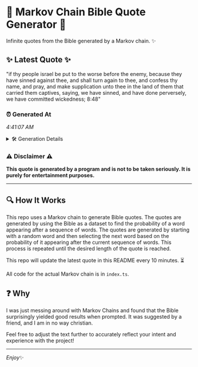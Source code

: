 # 📖 Markov Chain Bible Quote Generator 📖

Infinite quotes from the Bible generated by a Markov chain. ✨

## ✨ Latest Quote ✨
"if thy people israel be put to the worse before the enemy, because they have sinned against thee, and shall turn again to thee, and confess thy name, and pray, and make supplication unto thee in the land of them that carried them captives, saying, we have sinned, and have done perversely, we have committed wickedness; 8:48"

### ⏰ Generated At
*4:41:07 AM*

<details>
    <summary>🛠️ Generation Details</summary>
    <p>
        <strong>🌱 Seed:</strong> if<br>
        <strong>🔄 Iterations:</strong> 56<br>
        <strong>📜 Context History:</strong><br>[ if ]: thy<br>[ if, thy ]: people<br>[ if, thy, people ]: israel<br>[ if, thy, people, israel ]: be<br>[ if, thy, people, israel, be ]: put<br>[ if, thy, people, israel, be, put ]: to<br>[ thy, people, israel, be, put, to ]: the<br>[ people, israel, be, put, to, the ]: worse<br>[ israel, be, put, to, the, worse ]: before<br>[ be, put, to, the, worse, before ]: the<br>[ put, to, the, worse, before, the ]: enemy,<br>[ to, the, worse, before, the, enemy, ]: because<br>[ the, worse, before, the, enemy,, because ]: they<br>[ worse, before, the, enemy,, because, they ]: have<br>[ before, the, enemy,, because, they, have ]: sinned<br>[ the, enemy,, because, they, have, sinned ]: against<br>[ enemy,, because, they, have, sinned, against ]: thee,<br>[ because, they, have, sinned, against, thee, ]: and<br>[ they, have, sinned, against, thee,, and ]: shall<br>[ have, sinned, against, thee,, and, shall ]: turn<br>[ sinned, against, thee,, and, shall, turn ]: again<br>[ against, thee,, and, shall, turn, again ]: to<br>[ thee,, and, shall, turn, again, to ]: thee,<br>[ and, shall, turn, again, to, thee, ]: and<br>[ shall, turn, again, to, thee,, and ]: confess<br>[ turn, again, to, thee,, and, confess ]: thy<br>[ again, to, thee,, and, confess, thy ]: name,<br>[ to, thee,, and, confess, thy, name, ]: and<br>[ thee,, and, confess, thy, name,, and ]: pray,<br>[ and, confess, thy, name,, and, pray, ]: and<br>[ confess, thy, name,, and, pray,, and ]: make<br>[ thy, name,, and, pray,, and, make ]: supplication<br>[ name,, and, pray,, and, make, supplication ]: unto<br>[ and, pray,, and, make, supplication, unto ]: thee<br>[ pray,, and, make, supplication, unto, thee ]: in<br>[ and, make, supplication, unto, thee, in ]: the<br>[ make, supplication, unto, thee, in, the ]: land<br>[ supplication, unto, thee, in, the, land ]: of<br>[ unto, thee, in, the, land, of ]: them<br>[ thee, in, the, land, of, them ]: that<br>[ in, the, land, of, them, that ]: carried<br>[ the, land, of, them, that, carried ]: them<br>[ land, of, them, that, carried, them ]: captives,<br>[ of, them, that, carried, them, captives, ]: saying,<br>[ them, that, carried, them, captives,, saying, ]: we<br>[ that, carried, them, captives,, saying,, we ]: have<br>[ carried, them, captives,, saying,, we, have ]: sinned,<br>[ them, captives,, saying,, we, have, sinned, ]: and<br>[ captives,, saying,, we, have, sinned,, and ]: have<br>[ saying,, we, have, sinned,, and, have ]: done<br>[ we, have, sinned,, and, have, done ]: perversely,<br>[ have, sinned,, and, have, done, perversely, ]: we<br>[ sinned,, and, have, done, perversely,, we ]: have<br>[ and, have, done, perversely,, we, have ]: committed<br>[ have, done, perversely,, we, have, committed ]: wickedness;<br>[ done, perversely,, we, have, committed, wickedness; ]: 8:48<br>
    </p>
</details>

### ⚠️ Disclaimer ⚠️
**This quote is generated by a program and is not to be taken seriously. It is purely for entertainment purposes.**

---

## 🔍 How It Works

This repo uses a Markov chain to generate Bible quotes. The quotes are generated by using the Bible as a dataset to find the probability of a word appearing after a sequence of words. The quotes are generated by starting with a random word and then selecting the next word based on the probability of it appearing after the current sequence of words. This process is repeated until the desired length of the quote is reached.

This repo will update the latest quote in this README every 10 minutes. ⏳

All code for the actual Markov chain is in `index.ts`.

## ❓ Why

I was just messing around with Markov Chains and found that the Bible surprisingly yielded good results when prompted. 
It was suggested by a friend, and I am in no way christian.

Feel free to adjust the text further to accurately reflect your intent and experience with the project!

---

*Enjoy*✨
